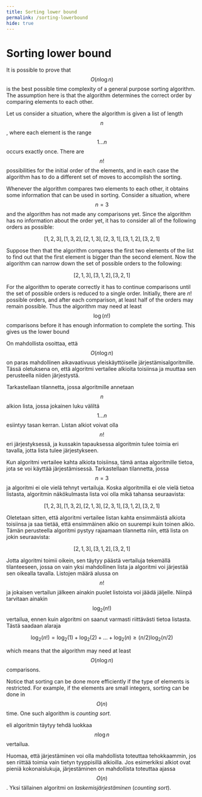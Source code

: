 ```yaml
---
title: Sorting lower bound
permalink: /sorting-lowerbound
hide: true
---
```


# Sorting lower bound

It is possible to prove that $$O(n \log n)$$ is the best possible time complexity of a general purpose sorting algorithm. The assumption here is that the algorithm determines the correct order by comparing elements to each other.

Let us consider a situation, where the algorithm is given a list of length $$n$$, where each element is the range $$1 \dots n$$ occurs exactly once. There are $$n!$$ possibilities for the initial order of the elements, and in each case the algorithm has to do a different set of moves to accomplish the sorting.

Whenever the algorithm compares two elements to each other, it obtains some information that can be used in sorting. Consider a situation, where $$n=3$$ and
the algorithm has not made any comparisons yet. Since the algorithm has no information about the order yet, it has to consider all of the following orders as possible:

$$[1,2,3], [1,3,2], [2,1,3], [2,3,1], [3,1,2], [3,2,1]$$

Suppose then that the algorithm compares the first two elements of the list to find out that the first element is bigger than the second element. Now the algorithm can narrow down the set of possible orders to the following:

$$[2,1,3], [3,1,2], [3,2,1]$$

For the algorithm to operate correctly it has to continue comparisons until the set of possible orders is reduced to a single order. Initially, there are $n!$ possible orders, and after each comparison, at least half of the orders may remain possible. Thus the algorithm may need at least $$\log(n!)$$ comparisons before it has enough information to complete the sorting. This gives us the lower bound

On mahdollista osoittaa, että $$O(n \log n)$$ on paras mahdollinen aikavaativuus yleiskäyttöiselle järjestämisalgoritmille. Tässä oletuksena on, että algoritmi vertailee alkioita toisiinsa ja muuttaa sen perusteella niiden järjestystä.

Tarkastellaan tilannetta, jossa algoritmille annetaan $$n$$ alkion lista, jossa jokainen luku väliltä $$1 \dots n$$ esiintyy tasan kerran. Listan alkiot voivat olla $$n!$$ eri järjestyksessä, ja kussakin tapauksessa algoritmin tulee toimia eri tavalla, jotta lista tulee järjestykseen.

Kun algoritmi vertailee kahta alkiota toisiinsa, tämä antaa algoritmille tietoa, jota se voi käyttää järjestämisessä. Tarkastellaan tilannetta, jossa $$n=3$$ ja algoritmi ei ole vielä tehnyt vertailuja. Koska algoritmilla ei ole vielä tietoa listasta, algoritmin näkökulmasta lista voi olla mikä tahansa seuraavista:

$$[1,2,3], [1,3,2], [2,1,3], [2,3,1], [3,1,2], [3,2,1]$$

Oletetaan sitten, että algoritmi vertailee listan kahta ensimmäistä alkiota toisiinsa ja saa tietää, että ensimmäinen alkio on suurempi kuin toinen alkio. Tämän perusteella algoritmi pystyy rajaamaan tilannetta niin, että lista on jokin seuraavista:

$$[2,1,3], [3,1,2], [3,2,1]$$

Jotta algoritmi toimii oikein, sen täytyy päästä vertailuja tekemällä tilanteeseen, jossa on vain yksi mahdollinen lista ja algoritmi voi järjestää sen oikealla tavalla. Listojen määrä alussa on $$n!$$ ja jokaisen vertailun jälkeen ainakin puolet listoista voi jäädä jäljelle. Niinpä tarvitaan ainakin $$\log_2(n!)$$ vertailua, ennen kuin algoritmi on saanut varmasti riittävästi tietoa listasta. Tästä saadaan alaraja

$$\log_2(n!) = \log_2(1)+\log_2(2)+\dots+\log_2(n) \ge (n/2) \log_2(n/2)$$

which means that the algorithm may need at least $$O(n \log n)$$ comparisons.

Notice that sorting can be done more efficiently if the type of elements is restricted. For example, if the elements are small integers, sorting can be done in $$O(n)$$ time. One such algorithm is _counting sort_.

eli algoritmin täytyy tehdä luokkaa $$n \log n$$ vertailua.

Huomaa, että järjestäminen voi olla mahdollista toteuttaa tehokkaammin, jos sen riittää toimia vain tietyn tyyppisillä alkioilla. Jos esimerkiksi alkiot ovat pieniä kokonaislukuja, järjestäminen on mahdollista toteuttaa ajassa $$O(n)$$. Yksi tällainen algoritmi on _laskemisjärjestäminen_ (_counting sort_).
